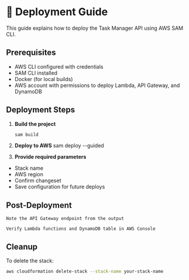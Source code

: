 # 🚀 Deployment Guide

This guide explains how to deploy the Task Manager API using AWS SAM CLI.

## Prerequisites

- AWS CLI configured with credentials
- SAM CLI installed
- Docker (for local builds)
- AWS account with permissions to deploy Lambda, API Gateway, and DynamoDB

## Deployment Steps

1. **Build the project**
   ```bash
   sam build
2. **Deploy to AWS**
sam deploy --guided

3. **Provide required parameters**
- Stack name
- AWS region
- Confirm changeset
- Save configuration for future deploys

## Post-Deployment

    Note the API Gateway endpoint from the output

    Verify Lambda functions and DynamoDB table in AWS Console

## Cleanup

To delete the stack:
```bash
aws cloudformation delete-stack --stack-name your-stack-name
```
